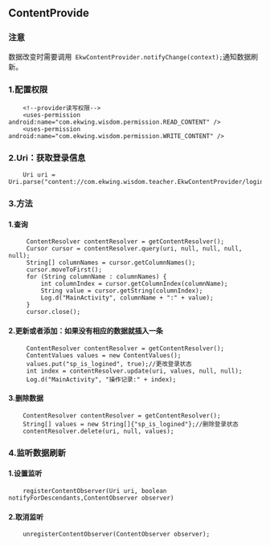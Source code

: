 ## ContentProvide

### 注意
数据改变时需要调用``` EkwContentProvider.notifyChange(context);```通知数据刷新。

### 1.配置权限
```
    <!--provider读写权限-->
    <uses-permission android:name="com.ekwing.wisdom.permission.READ_CONTENT" />
    <uses-permission android:name="com.ekwing.wisdom.permission.WRITE_CONTENT" />
```

### 2.Uri：获取登录信息
```
    Uri uri = Uri.parse("content://com.ekwing.wisdom.teacher.EkwContentProvider/login");
```

### 3.方法

#### 1.查询
```
     ContentResolver contentResolver = getContentResolver();
     Cursor cursor = contentResolver.query(uri, null, null, null, null);
     String[] columnNames = cursor.getColumnNames();
     cursor.moveToFirst();
     for (String columnName : columnNames) {
         int columnIndex = cursor.getColumnIndex(columnName);
         String value = cursor.getString(columnIndex);
         Log.d("MainActivity", columnName + ":" + value);
     }
     cursor.close();
```

#### 2.更新或者添加：如果没有相应的数据就插入一条
```
     ContentResolver contentResolver = getContentResolver();
     ContentValues values = new ContentValues();
     values.put("sp_is_logined", true);//更改登录状态
     int index = contentResolver.update(uri, values, null, null);
     Log.d("MainActivity", "操作记录:" + index);
```

#### 3.删除数据
```
    ContentResolver contentResolver = getContentResolver();
    String[] values = new String[]{"sp_is_logined"};//删除登录状态
    contentResolver.delete(uri, null, values);
```

### 4.监听数据刷新

#### 1.设置监听
```
    registerContentObserver(Uri uri, boolean notifyForDescendants,ContentObserver observer)
```

#### 2.取消监听
```
    unregisterContentObserver(ContentObserver observer);
```